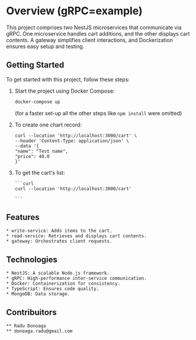 # Overview (gRPC=example)

This project comprises two NestJS microservices that communicate via gRPC. One microservice handles cart additions, and the other displays cart contents. A gateway simplifies client interactions, and Dockerization ensures easy setup and testing.

## Getting Started

To get started with this project, follow these steps:

1.  Start the project using Docker Compose:

    ```bash
    docker-compose up

    ```

    (for a faster set-up all the other steps like `npm install` were omitted)

2.  To create one chart record:

    ```curl
    curl --location 'http://localhost:3000/cart' \
    --header 'Content-Type: application/json' \
    --data '{
    "name": "Test name",
    "price": 40.0
    }'

    ```

3.  To get the cart's list:

        ```curl
        curl --location 'http://localhost:3000/cart'

        ```

## Features

    * write-service: Adds items to the cart.
    * read-service: Retrieves and displays cart contents.
    * gateway: Orchestrates client requests.

## Technologies

    * NestJS: A scalable Node.js framework.
    * gRPC: High-performance inter-service communication.
    * Docker: Containerization for consistency.
    * TypeScript: Ensures code quality.
    * MongoDB: Data storage.

## Contribuitors

    ** Radu Donoaga
    ** donoaga.radu@gmail.com
